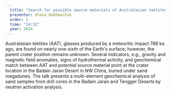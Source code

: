 ```yaml
---
  title: "Search for possible source materials of Australasian tektites"
  presenter: Olena Bakhmachuk
  order: 2
  time: "14:12"
  year: 2024
---
```

Australasian tektites (AAT), glasses produced by a meteoritic impact 788 ka ago, are found on nearly one-sixth of the Earth's surface; however, the parent crater position remains unknown. Several indicators, e.g., gravity and magnetic field anomalies, signs of hydrothermal activity, and geochemical match between AAT and potential source material point at the crater location in the Badain Jaran Desert in NW China, buried under sand megadunes. The talk presents a multi-element geochemical analysis of sand samples from drill cores in the Badain Jaran and Tengger Deserts by neutron activation analysis.